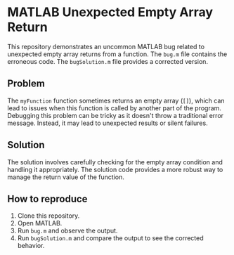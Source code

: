 # MATLAB Unexpected Empty Array Return

This repository demonstrates an uncommon MATLAB bug related to unexpected empty array returns from a function. The `bug.m` file contains the erroneous code. The `bugSolution.m` file provides a corrected version.

## Problem

The `myFunction` function sometimes returns an empty array (`[]`), which can lead to issues when this function is called by another part of the program.  Debugging this problem can be tricky as it doesn't throw a traditional error message.  Instead, it may lead to unexpected results or silent failures.

## Solution

The solution involves carefully checking for the empty array condition and handling it appropriately. The solution code provides a more robust way to manage the return value of the function.

## How to reproduce

1.  Clone this repository.
2.  Open MATLAB.
3.  Run `bug.m` and observe the output.
4.  Run `bugSolution.m` and compare the output to see the corrected behavior.